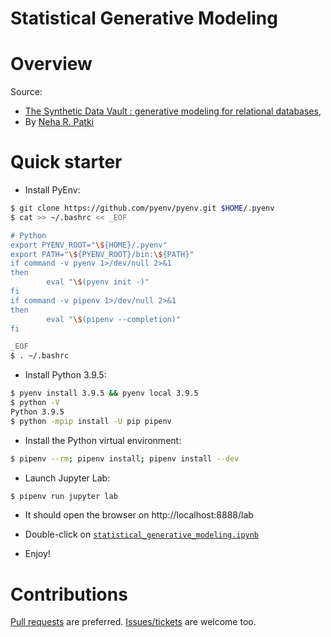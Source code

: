 Statistical Generative Modeling
===============================

# Overview
Source:
  * [The Synthetic Data Vault : generative modeling for relational databases](https://dspace.mit.edu/handle/1721.1/109616),
  * By [Neha R. Patki](https://www.linkedin.com/in/nehapatki/)

# Quick starter

* Install PyEnv:
```bash
$ git clone https://github.com/pyenv/pyenv.git $HOME/.pyenv
$ cat >> ~/.bashrc << _EOF

# Python
export PYENV_ROOT="\${HOME}/.pyenv"
export PATH="\${PYENV_ROOT}/bin:\${PATH}"
if command -v pyenv 1>/dev/null 2>&1
then
        eval "\$(pyenv init -)"
fi
if command -v pipenv 1>/dev/null 2>&1
then
        eval "\$(pipenv --completion)"
fi

_EOF
$ . ~/.bashrc
```

* Install Python 3.9.5:
```bash
$ pyenv install 3.9.5 && pyenv local 3.9.5
$ python -V
Python 3.9.5
$ python -mpip install -U pip pipenv
```

* Install the Python virtual environment:
```bash
$ pipenv --rm; pipenv install; pipenv install --dev
```

* Launch Jupyter Lab:
```bash
$ pipenv run jupyter lab
```

* It should open the browser on http://localhost:8888/lab

* Double-click on
  [`statistical_generative_modeling.ipynb`](https://github.com/data-protection-helpers/induction-anonymization/blob/master/mit-anonymization/python/statistical_generative_modeling.ipynb)

* Enjoy!

# Contributions
[Pull requests](https://github.com/data-protection-helpers/induction-anonymization/pulls)
are preferred.
[Issues/tickets](https://github.com/data-protection-helpers/induction-anonymization/issues)
are welcome too.


